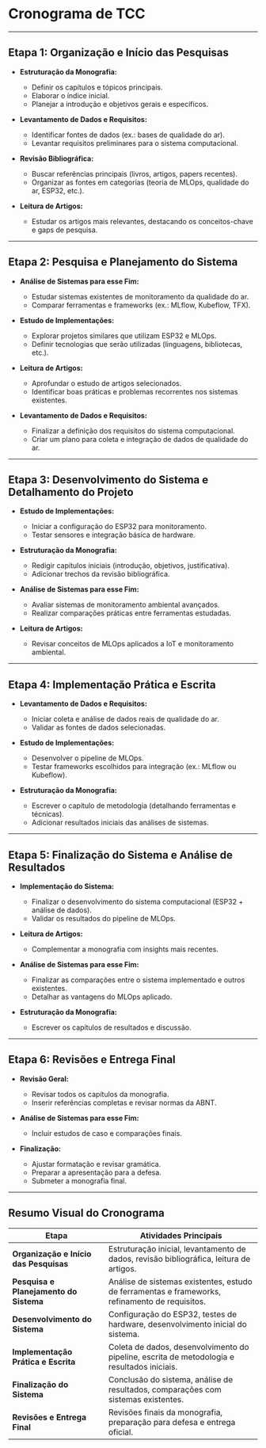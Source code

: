 # Cronograma de TCC

---

## **Etapa 1: Organização e Início das Pesquisas**
- **Estruturação da Monografia:**
  - Definir os capítulos e tópicos principais.  
  - Elaborar o índice inicial.  
  - Planejar a introdução e objetivos gerais e específicos.  

- **Levantamento de Dados e Requisitos:**
  - Identificar fontes de dados (ex.: bases de qualidade do ar).  
  - Levantar requisitos preliminares para o sistema computacional.  

- **Revisão Bibliográfica:**
  - Buscar referências principais (livros, artigos, papers recentes).  
  - Organizar as fontes em categorias (teoria de MLOps, qualidade do ar, ESP32, etc.).  

- **Leitura de Artigos:**
  - Estudar os artigos mais relevantes, destacando os conceitos-chave e gaps de pesquisa.  

---

## **Etapa 2: Pesquisa e Planejamento do Sistema**
- **Análise de Sistemas para esse Fim:**
  - Estudar sistemas existentes de monitoramento da qualidade do ar.  
  - Comparar ferramentas e frameworks (ex.: MLflow, Kubeflow, TFX).  

- **Estudo de Implementações:**
  - Explorar projetos similares que utilizam ESP32 e MLOps.  
  - Definir tecnologias que serão utilizadas (linguagens, bibliotecas, etc.).  

- **Leitura de Artigos:**
  - Aprofundar o estudo de artigos selecionados.  
  - Identificar boas práticas e problemas recorrentes nos sistemas existentes.  

- **Levantamento de Dados e Requisitos:**
  - Finalizar a definição dos requisitos do sistema computacional.  
  - Criar um plano para coleta e integração de dados de qualidade do ar.  

---

## **Etapa 3: Desenvolvimento do Sistema e Detalhamento do Projeto**
- **Estudo de Implementações:**
  - Iniciar a configuração do ESP32 para monitoramento.  
  - Testar sensores e integração básica de hardware.  

- **Estruturação da Monografia:**
  - Redigir capítulos iniciais (introdução, objetivos, justificativa).  
  - Adicionar trechos da revisão bibliográfica.  

- **Análise de Sistemas para esse Fim:**
  - Avaliar sistemas de monitoramento ambiental avançados.  
  - Realizar comparações práticas entre ferramentas estudadas.  

- **Leitura de Artigos:**
  - Revisar conceitos de MLOps aplicados a IoT e monitoramento ambiental.  

---

## **Etapa 4: Implementação Prática e Escrita**
- **Levantamento de Dados e Requisitos:**
  - Iniciar coleta e análise de dados reais de qualidade do ar.  
  - Validar as fontes de dados selecionadas.  

- **Estudo de Implementações:**
  - Desenvolver o pipeline de MLOps.  
  - Testar frameworks escolhidos para integração (ex.: MLflow ou Kubeflow).  

- **Estruturação da Monografia:**
  - Escrever o capítulo de metodologia (detalhando ferramentas e técnicas).  
  - Adicionar resultados iniciais das análises de sistemas.  

---

## **Etapa 5: Finalização do Sistema e Análise de Resultados**
- **Implementação do Sistema:**
  - Finalizar o desenvolvimento do sistema computacional (ESP32 + análise de dados).  
  - Validar os resultados do pipeline de MLOps.  

- **Leitura de Artigos:**
  - Complementar a monografia com insights mais recentes.  

- **Análise de Sistemas para esse Fim:**
  - Finalizar as comparações entre o sistema implementado e outros existentes.  
  - Detalhar as vantagens do MLOps aplicado.  

- **Estruturação da Monografia:**
  - Escrever os capítulos de resultados e discussão.  

---

## **Etapa 6: Revisões e Entrega Final**
- **Revisão Geral:**
  - Revisar todos os capítulos da monografia.  
  - Inserir referências completas e revisar normas da ABNT.  

- **Análise de Sistemas para esse Fim:**
  - Incluir estudos de caso e comparações finais.  

- **Finalização:**
  - Ajustar formatação e revisar gramática.  
  - Preparar a apresentação para a defesa.  
  - Submeter a monografia final.  

---

## **Resumo Visual do Cronograma**

| **Etapa**                             | **Atividades Principais**                                     |  
|---------------------------------------|-------------------------------------------------------------|  
| **Organização e Início das Pesquisas**| Estruturação inicial, levantamento de dados, revisão bibliográfica, leitura de artigos. |  
| **Pesquisa e Planejamento do Sistema**| Análise de sistemas existentes, estudo de ferramentas e frameworks, refinamento de requisitos. |  
| **Desenvolvimento do Sistema**        | Configuração do ESP32, testes de hardware, desenvolvimento inicial do sistema. |  
| **Implementação Prática e Escrita**   | Coleta de dados, desenvolvimento do pipeline, escrita de metodologia e resultados iniciais. |  
| **Finalização do Sistema**            | Conclusão do sistema, análise de resultados, comparações com sistemas existentes. |  
| **Revisões e Entrega Final**          | Revisões finais da monografia, preparação para defesa e entrega oficial. |
